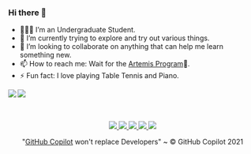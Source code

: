 ### Hi there 👋

<!--
**QuantuMAtharva/QuantuMAtharva** is a ✨ _special_ ✨ repository because its `README.md` (this file) appears on your GitHub profile.

Here are some ideas to get you started:

- 🔭 I’m currently working ...
- 🌱 I’m currently learning ...
- 👯 I’m looking to collaborate on ...
- 🤔 I’m looking for help with ...
- 💬 Ask me about ...
- 📫 How to reach me: ...
- 😄 Pronouns: ...
- ⚡ Fun fact: ...
-->
- 👨🏻‍🎓 I’m an Undergraduate Student.
- 🔭 I’m currently trying to explore and try out various things.
- 👯 I’m looking to collaborate on anything that can help me learn something new.
- 📫 How to reach me: Wait for the <a href="https://www.nasa.gov/specials/artemis/" target="_blank">Artemis Program</a>🚀.
- ⚡ Fun fact: I love playing Table Tennis and Piano.

<img align="left" src="https://github-readme-stats.vercel.app/api?username=QuantuMAtharva&count_private=true&show_icons=true&theme=blue-green&include_all_commits=true">
<img src="https://github-readme-stats.vercel.app/api/top-langs/?username=QuantuMAtharva&theme=blue-green&count_private=true&&include_all_commits=true">

<br>
<br>
<br>

<p align="center">
  <a href="https://bit.ly/36aAYqh" target="_blank">
    <img src="https://img.shields.io/badge/-Visit_my_Website-EA4335?style=flat&logo=blogger&logoColor=white&link=https://bit.ly/36aAYqh" />
  </a>
  <a href="https://bit.ly/36aAYqh" target="_blank">
    <img src="https://img.shields.io/badge/-Contact_Me-BB001B?style=flat&logo=Gmail&logoColor=white&link=https://bit.ly/36aAYqh" />
  </a>
  <a href="https://bit.ly/36aAYqh" target="_blank">
    <img src="https://img.shields.io/badge/-LinkedIn-blue?style=flat&logo=Linkedin&logoColor=white&link=https://bit.ly/36aAYqh" />
  </a>
  <a href="http://github.com/QuantuMAtharva">
    <img src="https://img.shields.io/github/followers/QuantuMAtharva?label=follow&style=social" />
  </a>
  <img src="https://komarev.com/ghpvc/?username=QuantuMAtharva&style=flat&color=0b98d9" /> 
</p>

<p align="center">
  "<a href="https://copilot.github.com/" target="_blank">GitHub Copilot</a> won't replace Developers" ~ © GitHub Copilot 2021
</p>
